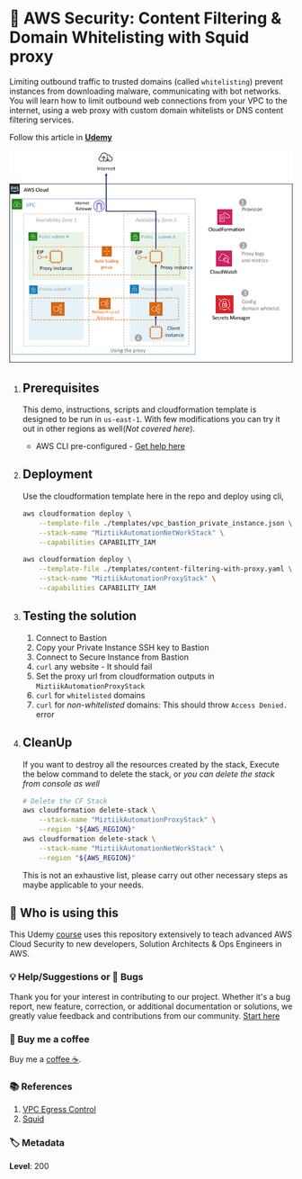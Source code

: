 # 👮 AWS Security: Content Filtering & Domain Whitelisting with Squid proxy

Limiting outbound traffic to trusted domains (called `whitelisting`) prevent instances from downloading malware, communicating with bot networks.  You will learn how to limit outbound web connections from your VPC to the internet, using a web proxy with custom domain whitelists or DNS content filtering services.

Follow this article in **[Udemy][101]**

![AWS Security](images/domain-whitelisting.png)

1. ## Prerequisites

    This demo, instructions, scripts and cloudformation template is designed to be run in `us-east-1`. With few modifications you can try it out in other regions as well(_Not covered here_).

    - AWS CLI pre-configured - [Get help here](https://youtu.be/TPyyfmQte0U)

1. ## Deployment

      Use the cloudformation template here in the repo and deploy using cli,

    ```bash
    aws cloudformation deploy \
        --template-file ./templates/vpc_bastion_private_instance.json \
        --stack-name "MiztiikAutomationNetWorkStack" \
        --capabilities CAPABILITY_IAM
    ```

    ```bash
    aws cloudformation deploy \
        --template-file ./templates/content-filtering-with-proxy.yaml \
        --stack-name "MiztiikAutomationProxyStack" \
        --capabilities CAPABILITY_IAM
    ```

1. ## Testing the solution

    1. Connect to Bastion
    1. Copy your Private Instance SSH key to Bastion
    1. Connect to Secure Instance from Bastion
    1. `curl` any website - It should fail
    1. Set the proxy url from cloudformation outputs in `MiztiikAutomationProxyStack`
    1. `curl` for `whitelisted` domains
    1. `curl` for _non-whitelisted_ domains: This should throw `Access Denied.` error

1. ## CleanUp

    If you want to destroy all the resources created by the stack, Execute the below command to delete the stack, or _you can delete the stack from console as well_

    ```bash
    # Delete the CF Stack
    aws cloudformation delete-stack \
        --stack-name "MiztiikAutomationProxyStack" \
        --region "${AWS_REGION}"
    aws cloudformation delete-stack \
        --stack-name "MiztiikAutomationNetWorkStack" \
        --region "${AWS_REGION}"
    ```

    This is not an exhaustive list, please carry out other necessary steps as maybe applicable to your needs.

## 📌 Who is using this

This Udemy [course][101] uses this repository extensively to teach advanced AWS Cloud Security to new developers, Solution Architects & Ops Engineers in AWS.

### 💡 Help/Suggestions or 🐛 Bugs

Thank you for your interest in contributing to our project. Whether it's a bug report, new feature, correction, or additional documentation or solutions, we greatly value feedback and contributions from our community. [Start here][200]

### 👋 Buy me a coffee

Buy me a [coffee ☕][900].

### 📚 References

1. [VPC Egress Control][1]
1. [Squid][2]

### 🏷️ Metadata

**Level**: 200

[1]: https://aws.amazon.com/answers/networking/controlling-vpc-egress-traffic/

[2]: http://www.squid-cache.org/

[100]: https://www.udemy.com/course/aws-cloud-security/?referralCode=B7F1B6C78B45ADAF77A9

[101]: https://www.udemy.com/course/aws-cloud-security-proactive-way/?referralCode=71DC542AD4481309A441

[102]: https://www.udemy.com/course/aws-cloud-development-kit-from-beginner-to-professional/?referralCode=E15D7FB64E417C547579

[103]: https://www.udemy.com/course/aws-cloudformation-basics?referralCode=93AD3B1530BC871093D6

[200]: https://github.com/miztiik/dev-sec-ops/issues

[899]: https://www.udemy.com/user/n-kumar/

[900]: https://ko-fi.com/miztiik
